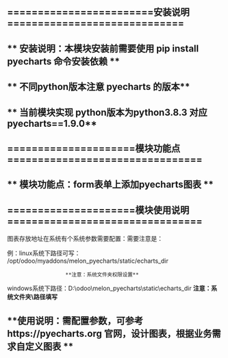 
========================安装说明=============================
-------------------------------------------------------------
** 安装说明：本模块安装前需要使用 pip install pyecharts 命令安装依赖 ** 
-------------------------------------------------------------
** 不同python版本注意 pyecharts 的版本** 
-------------------------------------------------------------
** 当前模块实现 python版本为python3.8.3   对应pyecharts==1.9.0**
-------------------------------------------------------------



=====================模块功能点================================
-------------------------------------------------------------
**    模块功能点：form表单上添加pyecharts图表 **
-------------------------------------------------------------



=====================模块使用说明================================
--------------------------------------------------------------

图表存放地址在系统有个系统参数需要配置：需要注意是：

例：linux系统下路径可写： /opt/odoo/myaddons/melon_pyecharts/static/echarts_dir

                       **注意：系统文件夹权限设置**


windows系统下路径：D:\\odoo\\melon_pyecharts\\static\\echarts_dir
                 **注意：系统文件夹\\路径填写**

**使用说明：需配置参数，可参考https://pyecharts.org 官网，设计图表，根据业务需求自定义图表 **
--------------------------------------------------------------
